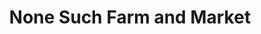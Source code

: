 ---
title: "None Such Farm and Market"
url: /buckingham/none-such-farm-and-market/
shop: greengrocer
---